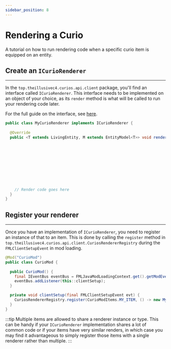 ```yaml
---
sidebar_position: 8
---
```


# Rendering a Curio

A tutorial on how to run rendering code when a specific curio item is equipped on an entity.

## Create an `ICurioRenderer`
---
In the `top.theillusivec4.curios.api.client` package, you'll find an interface called `ICurioRenderer`. This interface
needs to be implemented on an object of your choice, as its `render` method is what will be called to run your rendering
code later.

For the full guide on the interface, see [here](../api/renderer-interface.md).

```java
public class MyCurioRenderer implements ICurioRenderer {
  
  @Override
  public <T extends LivingEntity, M extends EntityModel<T>> void render(ItemStack stack,
                                                                        SlotContext slotContext,
                                                                        PoseStack matrixStack,
                                                                        RenderLayerParent<T, M> renderLayerParent,
                                                                        MultiBufferSource renderTypeBuffer,
                                                                        int light, float limbSwing,
                                                                        float limbSwingAmount,
                                                                        float partialTicks,
                                                                        float ageInTicks,
                                                                        float netHeadYaw,
                                                                        float headPitch) {
    // Render code goes here
  }
}
```

## Register your renderer
---
Once you have an implementation of `ICurioRenderer`, you need to register an instance of that to an item. This is done
by calling the `register` method in `top.theillusivec4.curios.api.client.CuriosRendererRegistry` during the
`FMLClientSetupEvent` in mod loading.

```java
@Mod("CurioMod")
public class CurioMod {
  
  public CurioMod() {
    final IEventBus eventBus = FMLJavaModLoadingContext.get().getModEventBus();
    eventBus.addListener(this::clientSetup);
  }

  private void clientSetup(final FMLClientSetupEvent evt) {
    CuriosRendererRegistry.register(CurioModItems.MY_ITEM, () -> new MyCurioRenderer());
  }
}
```

:::tip
Multiple items are allowed to share a renderer instance or type. This can be handy if your `ICurioRenderer`
implementation shares a lot of common code or if your items have very similar renders, in which case you may find it
advantageous to simply register those items with a single renderer rather than multiple.
:::
